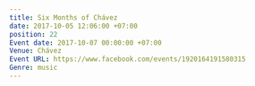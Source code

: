 ```yaml
---
title: Six Months of Chávez
date: 2017-10-05 12:06:00 +07:00
position: 22
Event date: 2017-10-07 00:00:00 +07:00
Venue: Chávez
Event URL: https://www.facebook.com/events/1920164191580315
Genre: music
---
```


